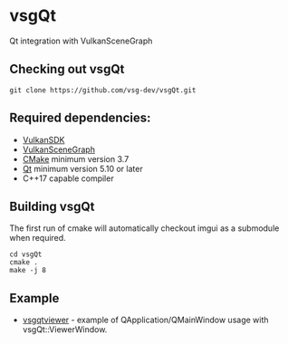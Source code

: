 # vsgQt
Qt integration with VulkanSceneGraph

## Checking out vsgQt

    git clone https://github.com/vsg-dev/vsgQt.git

## Required dependencies:

* [VulkanSDK](https://www.lunarg.com/vulkan-sdk/)
* [VulkanSceneGraph](https://github.com/vsg-dev/VulkanSceneGraph)
* [CMake](https://cmake.org/) minimum version 3.7
* [Qt](https://qt.org/) minimum version 5.10 or later
* C++17 capable compiler

## Building vsgQt

The first run of cmake will automatically checkout imgui as a submodule when required.

    cd vsgQt
    cmake .
    make -j 8

## Example

* [vsgqtviewer](examples/vsgqtviewer/main.cpp) - example of QApplication/QMainWindow usage with vsgQt::ViewerWindow.
